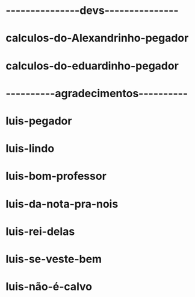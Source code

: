 # ---------------devs---------------
# calculos-do-Alexandrinho-pegador
# calculos-do-eduardinho-pegador
#  
#
# ----------agradecimentos----------
# 
#
# luis-pegador
# luis-lindo
# luis-bom-professor
# luis-da-nota-pra-nois
# luis-rei-delas
# luis-se-veste-bem
# luis-não-é-calvo